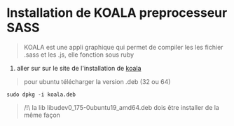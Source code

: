 # Installation de KOALA preprocesseur SASS

> KOALA est une appli graphique qui permet de compiler les les fichier .sass et les .js, elle fonction sous ruby

1. aller sur sur le site de l'installation de [koala](http://koala-app.com/)
> pour ubuntu télécharger la version .deb (32 ou 64)

```
sudo dpkg -i koala.deb
```
> /!\ la lib libudev0_175-0ubuntu19_amd64.deb dois être installer de la même façon
